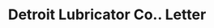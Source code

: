 ---
doi: 10.7916/D80303JG
date_other: '1897'
date_other_textual: '1897'
form: correspondence
genre:
- Letters (correspondence)
name:
- Detroit Lubricator Co.
object_in_context_url: https://biggert.cul.columbia.edu/items/view/ave_biggert_00610
subject_hierarchical_geographic:
- Detroit, Michigan, United States
subject_name:
- Detroit Lubricator Co.
title: Detroit Lubricator Co.. Letter
sort_title: Detroit Lubricator Co.. Letter
call_number: ave_biggert_00610
coordinates:
- 42.331388888888895,-83.04583333333333
pid: ave_biggert_00610
identifiers: ave_biggert_00610
thumbnail: https://derivativo-1.library.columbia.edu/iiif/2/ldpd:343656/full/!256,256/0/native.jpg
permalink: "/biggert/ave_biggert_00610/"
layout: iiif-image-page
---